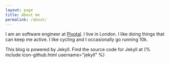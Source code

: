 ```yaml
---
layout: page
title: About me
permalink: /about/
---
```


I am an software engineer at [Pivotal][pivotal]. I live in London. I like doing things
that can keep me active. I like cycling and I occasionally go running 10k.

This blog is powered by Jekyll. Find the source code for Jekyll at
{% include icon-github.html username="jekyll" %}

[pivotal]: https://pivotal.io/
